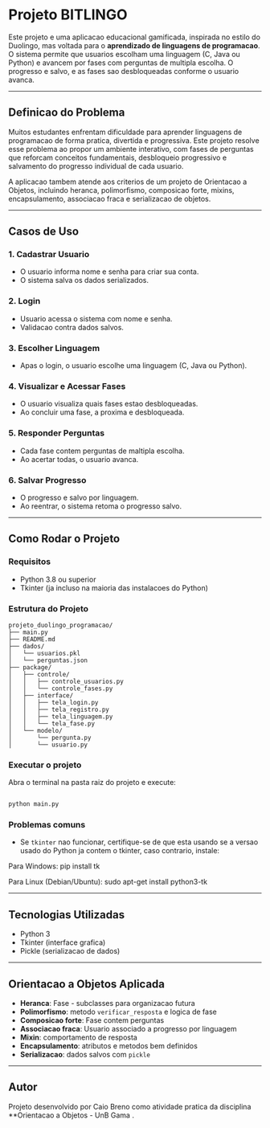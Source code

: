 #  Projeto BITLINGO

Este projeto e uma aplicacao educacional gamificada, inspirada no estilo do Duolingo, mas voltada para o **aprendizado de linguagens de programacao**. O sistema permite que usuarios escolham uma linguagem (C, Java ou Python) e avancem por fases com perguntas de multipla escolha. O progresso e salvo, e as fases sao desbloqueadas conforme o usuario avanca.

---

##  Definicao do Problema

Muitos estudantes enfrentam dificuldade para aprender linguagens de programacao de forma pratica, divertida e progressiva. Este projeto resolve esse problema ao propor um ambiente interativo, com fases de perguntas que reforcam conceitos fundamentais, desbloqueio progressivo e salvamento do progresso individual de cada usuario.

A aplicacao tambem atende aos criterios de um projeto de Orientacao a Objetos, incluindo heranca, polimorfismo, composicao forte, mixins, encapsulamento, associacao fraca e serializacao de objetos.

---

##  Casos de Uso

### 1. Cadastrar Usuario
- O usuario informa nome e senha para criar sua conta.
- O sistema salva os dados serializados.

### 2. Login
- Usuario acessa o sistema com nome e senha.
- Validacao contra dados salvos.

### 3. Escolher Linguagem
- Apas o login, o usuario escolhe uma linguagem (C, Java ou Python).

### 4. Visualizar e Acessar Fases
- O usuario visualiza quais fases estao desbloqueadas.
- Ao concluir uma fase, a proxima e desbloqueada.

### 5. Responder Perguntas
- Cada fase contem perguntas de maltipla escolha.
- Ao acertar todas, o usuario avanca.

### 6. Salvar Progresso
- O progresso e salvo por linguagem.
- Ao reentrar, o sistema retoma o progresso salvo.

---

## Como Rodar o Projeto

### Requisitos

- Python 3.8 ou superior
- Tkinter (ja incluso na maioria das instalacoes do Python)

### Estrutura do Projeto

```
projeto_duolingo_programacao/
├── main.py
├── README.md
├── dados/                      
│   └── usuarios.pkl
│   └── perguntas.json
├── package/
│   ├── controle/
│   │   ├── controle_usuarios.py
│   │   └── controle_fases.py
│   ├── interface/
│   │   ├── tela_login.py
│   │   ├── tela_registro.py
│   │   ├── tela_linguagem.py
│   │   └── tela_fase.py
│   └── modelo/
│       └── pergunta.py
│       └── usuario.py
```

### Executar o projeto

Abra o terminal na pasta raiz do projeto e execute:

```bash

python main.py

```

### Problemas comuns

- Se `tkinter` nao funcionar, certifique-se de que esta usando se a versao usado do Python ja contem o tkinter, caso contrario, instale:

Para Windows:
pip install tk

Para Linux (Debian/Ubuntu):
sudo apt-get install python3-tk

---

## Tecnologias Utilizadas

- Python 3
- Tkinter (interface grafica)
- Pickle (serializacao de dados)

---

## Orientacao a Objetos Aplicada

- **Heranca**: Fase - subclasses para organizacao futura
- **Polimorfismo**: metodo `verificar_resposta` e logica de fase
- **Composicao forte**: Fase contem perguntas
- **Associacao fraca**: Usuario associado a progresso por linguagem
- **Mixin**: comportamento de resposta
- **Encapsulamento**: atributos e metodos bem definidos
- **Serializacao**: dados salvos com `pickle`

---

## Autor

Projeto desenvolvido por Caio Breno como atividade pratica da disciplina **Orientacao a Objetos - UnB Gama .